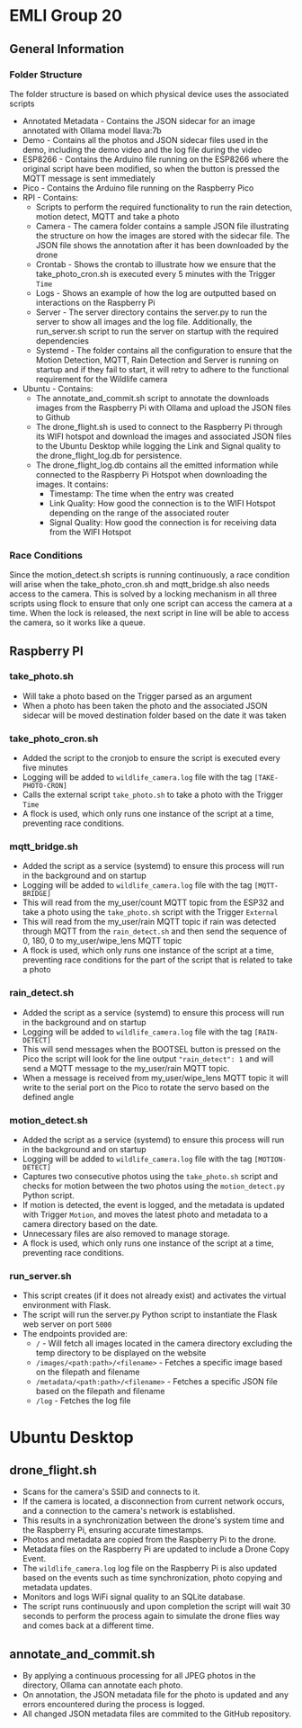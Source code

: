 # EMLI Group 20

## General Information

### Folder Structure
The folder structure is based on which physical device uses the associated scripts

- Annotated Metadata - Contains the JSON sidecar for an image annotated with Ollama model llava:7b
- Demo - Contains all the photos and JSON sidecar files used in the demo, including the demo video and the log file during the video
- ESP8266 - Contains the Arduino file running on the ESP8266 where the original script have been modified, so when the button is pressed the MQTT message is sent immediately
- Pico - Contains the Arduino file running on the Raspberry Pico
- RPI - Contains:
  - Scripts to perform the required functionality to run the rain detection, motion detect, MQTT and take a photo
  - Camera - The camera folder contains a sample JSON file illustrating the structure on how the images are stored with the sidecar file. The JSON file shows the annotation after it has been downloaded by the drone
  - Crontab - Shows the crontab to illustrate how we ensure that the take_photo_cron.sh is executed every 5 minutes with the Trigger `Time`
  - Logs - Shows an example of how the log are outputted based on interactions on the Raspberry Pi
  - Server - The server directory contains the server.py to run the server to show all images and the log file. Additionally, the run_server.sh script to run the server on startup with the required dependencies
  - Systemd - The folder contains all the configuration to ensure that the Motion Detection, MQTT, Rain Detection and Server is running on startup and if they fail to start, it will retry to adhere to the functional requirement for the Wildlife camera
- Ubuntu - Contains:
  - The annotate_and_commit.sh script to annotate the downloads images from the Raspberry Pi with Ollama and upload the JSON files to Github
  - The drone_flight.sh is used to connect to the Raspberry Pi through its WIFI hotspot and download the images and associated JSON files to the Ubuntu Desktop while logging the Link and Signal quality to the drone_flight_log.db for persistence.
  - The drone_flight_log.db contains all the emitted information while connected to the Raspberry Pi Hotspot when downloading the images. It contains:
    - Timestamp: The time when the entry was created
    - Link Quality: How good the connection is to the WIFI Hotspot depending on the range of the associated router 
    - Signal Quality: How good the connection is for receiving data from the WIFI Hotspot 

### Race Conditions
Since the motion_detect.sh scripts is running continuously, a race condition will arise when the take_photo_cron.sh and mqtt_bridge.sh also needs access to 
the camera. This is solved by a locking mechanism in all three scripts using flock to ensure that only one script can access the camera at a time.
When the lock is released, the next script in line will be able to access the camera, so it works like a queue.

## Raspberry PI

### take_photo.sh
- Will take a photo based on the Trigger parsed as an argument
- When a photo has been taken the photo and the associated JSON sidecar will be moved destination folder based on the date it was taken

### take_photo_cron.sh
- Added the script to the cronjob to ensure the script is executed every five minutes
- Logging will be added to `wildlife_camera.log` file with the tag `[TAKE-PHOTO-CRON]`
- Calls the external script `take_photo.sh` to take a photo with the Trigger `Time`
- A flock is used, which only runs one instance of the script at a time, preventing race conditions.

### mqtt_bridge.sh
- Added the script as a service (systemd) to ensure this process will run in the background and on startup
- Logging will be added to `wildlife_camera.log` file with the tag `[MQTT-BRIDGE]`
- This will read from the my_user/count MQTT topic from the ESP32 and take a photo using the `take_photo.sh` script with the Trigger `External`
- This will read from the my_user/rain MQTT topic if rain was detected through MQTT from the `rain_detect.sh` and then send the sequence of 0, 180, 0 to my_user/wipe_lens MQTT topic
- A flock is used, which only runs one instance of the script at a time, preventing race conditions for the part of the script that is related to take a photo 

### rain_detect.sh
- Added the script as a service (systemd) to ensure this process will run in the background and on startup
- Logging will be added to `wildlife_camera.log` file with the tag `[RAIN-DETECT]`
- This will send messages when the BOOTSEL button is pressed on the Pico the script will look for the line output `"rain_detect": 1` and will send a MQTT message to the my_user/rain MQTT topic.
- When a message is received from my_user/wipe_lens MQTT topic it will write to the serial port on the Pico to rotate the servo based on the defined angle

### motion_detect.sh
- Added the script as a service (systemd) to ensure this process will run in the background and on startup
- Logging will be added to `wildlife_camera.log` file with the tag `[MOTION-DETECT]`
- Captures two consecutive photos using the `take_photo.sh` script and checks for motion between the two photos using the `motion_detect.py` Python script.
- If motion is detected, the event is logged, and the metadata is updated with Trigger `Motion`, and moves the latest photo and metadata to a camera directory based on the date.
- Unnecessary files are also removed to manage storage.
- A flock is used, which only runs one instance of the script at a time, preventing race conditions.

### run_server.sh
- This script creates (if it does not already exist) and activates the virtual environment with Flask.
- The script will run the server.py Python script to instantiate the Flask web server on port `5000`
- The endpoints provided are:
  - `/` - Will fetch all images located in the camera directory excluding the temp directory to be displayed on the website
  - `/images/<path:path>/<filename>` - Fetches a specific image based on the filepath and filename
  - `/metadata/<path:path>/<filename>` - Fetches a specific JSON file based on the filepath and filename
  - `/log` - Fetches the log file

# Ubuntu Desktop

## drone_flight.sh
- Scans for the camera's SSID and connects to it.
- If the camera is located, a disconnection from current network occurs, and a connection to the camera's network is established.
- This results in a synchronization between the drone's system time and the Raspberry Pi, ensuring accurate timestamps.
- Photos and metadata are copied from the Raspberry Pi to the drone.
- Metadata files on the Raspberry Pi are updated to include a Drone Copy Event.
- The `wildlife_camera.log` log file on the Raspberry Pi is also updated based on the events such as time synchronization, photo copying and metadata updates.
- Monitors and logs WiFi signal quality to an SQLite database.
- The script runs continuously and upon completion the script will wait 30 seconds to perform the process again to simulate the drone flies way and comes back at a different time.

## annotate_and_commit.sh
- By applying a continuous processing for all JPEG photos in the directory, Ollama can annotate each photo.
- On annotation, the JSON metadata file for the photo is updated and any errors encountered during the process is logged.
- All changed JSON metadata files are commited to the GitHub repository.
